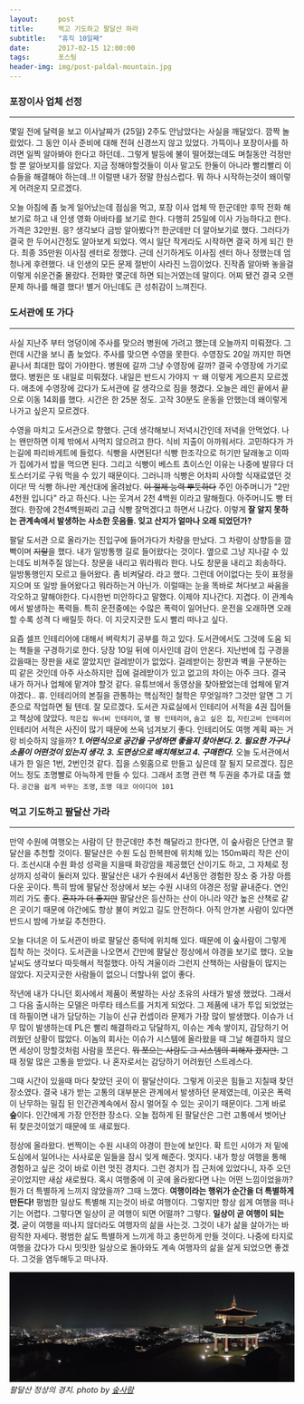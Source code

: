 ```yaml
---
layout:	    post
title: 	    먹고 기도하고 팔달산 하라
subtitle:   "휴직 10일째"
date:       2017-02-15 12:00:00
tags:       포스팅
header-img: img/post-paldal-mountain.jpg
---
```


  
### 포장이사 업체 선정
----  
  
몇일 전에 달력을 보고 이사날짜가 (25일) 2주도 안남았다는 사실을 깨달았다. 깜짝 놀랐었다. 그 동안 이사 준비에 대해 전혀 신경쓰지 않고 있었다. 가뜩이나 포장이사를 하려면 일찍 알아봐야 한다고 하던데.. 그렇게 발등에 불이 떨어졌는데도 며칠동안 걱정만 할 뿐 알아보지를 않았다. 지금 정해야할것들이 이사 말고도 한둘이 아니라 빨리빨리 이슈들을 해결해야 하는데..!! 이럴땐 내가 정말 한심스럽다. 뭐 하나 시작하는것이 왜이렇게 어려운지 모르겠다.    
  
오늘 아침에 좀 늦게 일어났는데 점심을 먹고, 포장 이사 업체 딱 한군데만 후딱 전화 해보기로 하고 내 인생 영화 아바타를 보기로 한다. 다행히 25일에 이사 가능하다고 한다. 가격은 32만원. 응? 생각보다 금방 알아봤다?! 한군데만 더 알아보기로 했다. 그러다가 결국 한 두어시간정도 알아보게 되었다. 역시 일단 작게라도 시작하면 결국 하게 되긴 한다. 최종 35만원 이사짐 센터로 정했다. 근데 신기하게도 이사짐 센터 하나 정했는데 엄청나게 후련했다. 내 인생의 모든 문제 절반이 사라진 느낌이었다. 진작좀 알아봐 놓을걸 이렇게 쉬운건줄 몰랐다. 전화만 몇군데 하면 되는거였는데 말이다. 어찌 됐건 결국 오랜문제 하나를 해결 했다! 별거 아닌데도 큰 성취감이 느껴진다.  
  
### 도서관에 또 가다  
----  
  
사실 지난주 부터 엉덩이에 주사를 맞으러 병원에 가려고 했는데 오늘까지 미뤄졌다. 그런데 시간을 보니 좀 늦었다. 주사를 맞으면 수영을 못한다. 수영장도 20일 까지만 하면 끝나서 최대한 많이 가야한다. 병원에 갈까 그냥 수영장에 갈까? 결국 수영장에 가기로 했다. 병원은 또 내일로 미뤄졌다. 내일은 반드시 가야지 ㅜ 왜 이렇게 게으른지 모르겠다. 애초에 수영장에 갔다가 도서관에 갈 생각으로 짐을 챙겼다. 오늘은 레인 끝에서 끝으로 이동 14회를 했다. 시간은 한 25분 정도. 고작 30분도 운동을 안했는데 왜이렇게 나가고 싶은지 모르겠다.  
  
수영을 마치고 도서관으로 향했다. 근데 생각해보니 저녁시간인데 저녁을 안먹었다. 나는 왠만하면 이제 밖에서 사먹지 않으려고 한다. 식비 지출이 아까워서다. 고민하다가 가는길에 파리바게트에 들렀다. 식빵을 사면된다! 식빵 한조각으로 허기만 달래놓고 이따가 집에가서 밥을 먹으면 된다. 그리고 식빵이 베스트 쵸이스인 이유는 나중에 발뮤다 더 토스터기로 구워 먹을 수 있기 때문이다. 그러니까 식빵은 어차피 사야할 식재료였던 것이다! 딱 식빵 하나만 계산대에 올려놨다. ~~이 절제 능력 뿌듯하다~~ 주인 아주머니가 "2만 4천원 입니다" 라고 하신다. 나는 웃겨서 2천 4백원 이라고 말해줬다. 아주머니도 빵 터졌다. 한장에 2천4백원짜리 고급 식빵 잘먹겠다고 하면서 나갔다. 이렇게 **잘 알지 못하는 관계속에서 발생하는 사소한 웃음들. 잊고 산지가 얼마나 오래 되었던가?**  
  
팔달 도서관 으로 올라가는 진입구에 들어가다가 차량을 만났다. 그 차량이 상향등을 깜빡이며 ~~지랄~~을 했다. 내가 일방통행 길로 들어왔다는 것이다. 옆으로 그냥 지나갈 수 있는데도 비쳐주질 않는다. 창문을 내리고 뭐라뭐라 한다. 나도 창문을 내리고 죄송하다. 일방통행인지 모르고 들어왔다. 좀 비켜달라. 라고 했다. 그런데 어이없다는 듯이 표정을 지으며 또 일방 들어왔다고 뭐라하는거 아닌가. 이럴때는 눈을 똑바로 쳐다보고 싸움을 각오하고 말해야한다. 다시한번 미안하다고 말했다. 이제야 지나간다. 지겹다. 이 관계속에서 발생하는 폭력들. 특히 운전중에는 수많은 폭력이 일어난다. 운전을 오래하면 오래 할 수록 성격 다 배릴듯 하다. 이 지긋지긋한 도시 빨리 떠나고 싶다.  
  
요즘 셀프 인테리어에 대해서 벼락치기 공부를 하고 있다. 도서관에서도 그것에 도움 되는 책들을 구경하기로 한다. 당장 10일 뒤에 이사인데 감이 안온다. 지난번에 집 구경을 갔을때는 장판을 새로 깔았지만 걸레받이가 없었다. 걸레받이는 장판과 벽을 구분하는 띠 같은 것인데 아주 사소하지만 집에 걸레받이가 있고 없고의 차이는 아주 크다. 결국 내가 하거나 업체에 맡겨야 할것 같다. 유튜브에서 동영상을 찾아봤었는데 업체에 맡겨야겠다.. 휴. 인테리어의 본질을 관통하는 핵심적인 철학은 무엇일까? 그것만 알면 그 기준으로 작업하면 될 텐데. 잘 모르겠다. 도서관 자료실에서 인테리어 서적을 4권 집어들고 책상에 앉았다. ```작은집 워너비 인테리어```, ```열 평 인테리어```, ```숨고 싶은 집```, ```자린고비 인테리어``` 인테리어 서적은 사진이 많기 때문에 쓰윽 넘겨보기 좋다. 인테리어도 여행 계획 짜는 거랑 비슷하지 않을까? ***1.어떤식으로 공간을 구성하면 좋을지 찾아본다. 2. 필요한 가구나 소품이 어떤것이 있는지 생각. 3. 도면상으로 배치해보고 4. 구매한다.*** 오늘 도서관에서 내가 한 일은 1번, 2번인것 같다. 집을 스윗홈으로 만들고 싶은데 잘 될지 모르겠다. 집은 어느 정도 조명빨로 아늑하게 만들 수 있다. 그래서 조명 관련 책 두권을 추가로 대출 했다. ```공간을 쉽게 바꾸는 조명```, ```조명 데코 아이디어 101```     
     
 
### 먹고 기도하고 팔달산 가라  
----  
  
   만약 수원에 여행오는 사람이 단 한군데만 추천 해달라고 한다면, 이 숲사람은 단연코 팔달산을 추천할 것이다. 팔달산은 수원 도심 한복판에 위치해 있는 150m짜리 작은 산이다. 조선시대 수원 화성 성곽을 지을때 화강암을 제공했던 산이기도 하고, 그 자체로 정상까지 성곽이 둘러져 있다. 팔달산은 내가 수원에서 4년동안 경험한 장소 중 가장 아름다운 곳이다. 특히 밤에 팔달산 정상에서 보는 수원 시내의 야경은 정말 끝내준다. 연인끼리 가도 좋다. ~~혼자가 더 좋지만~~ 팔달산은 등산하는 산이 아니라 약간 높은 산책로 같은 곳이기 때문에 야간에도 항상 불이 켜있고 길도 안전하다. 아직 안가본 사람이 있다면 반드시 밤에 가보길 추천한다.  
  
   오늘 다녀온 이 도서관이 바로 팔달산 중턱에 위치해 있다. 때문에 이 숲사람이 그렇게 집착 하는 것이다. 도서관을 나오면서 간만에 팔달산 정상에서 야경을 보기로 했다. 오늘 날씨도 생각보다 따듯해서 적절했다. 아직 겨울이라 그런지 산책하는 사람들이 많지는 않았다. 지긋지긋한 사람들이 없으니 더할나위 없이 좋다.     
  
   작년에 내가 다니던 회사에서 제품이 폭발하는 사상 초유의 사태가 발생 했었다. 그래서 그 다음 출시하는 모델은 마루타 테스트를 거치게 되었다. 그 제품에 내가 투입 되었었는데 하필이면 내가 담당하는 기능이 신규 컨셉이라 문제가 가장 많이 발생했다. 이슈가 너무 많이 발생하는데 PL은 빨리 해결하라고 닦달하지, 이슈는 계속 쌓이지, 감당하기 어려웠던 상황이 많았다. 이놈의 회사는 이슈가 시스템에 올라왔을 때 그날 해결하지 않으면 세상이 망할것처럼 사람을 쪼은다. ~~뭐 쪼으는 사람도 그 시스템의 피해자 겠지만.~~ 그 때 정말 많은 고통을 받았다. 나 혼자로서는 감당하기 어려웠던 스트레스다.  
  
   그때 시간이 있을때 마다 찾았던 곳이 이 팔달산이다. 그렇게 이곳은 힘들고 지칠때 찾던 장소였다. 결국 내가 받는 고통의 대부분은 관계에서 발생하던 문제였는데, 이곳은 폭력이 난무하는 밀집 된 인간관계속에서 잠시 멀어질 수 있는 곳이기 때문이다. 그게 바로 **숲**이다. 인간에게 가장 안전한 장소다. 오늘 접하게 된 팔달산은 그런 고통에서 벗어난 뒤 찾은것이었기 때문에 또 새로웠다.   
  
   정상에 올라왔다. 번쩍이는 수원 시내의 야경이 한눈에 보인다. 확 트인 시야가 저 밑에 도심에서 일어나는 사사로운 일들을 잠시 잊게 해준다. 멋지다. 내가 항상 여행을 통해 경험하고 싶은 것이 바로 이런 멋진 경치다. 그런 경치가 집 근처에 있었다니, 자주 오던 곳이었지만 새삼 새로웠다. 혹시 여행중에 이 곳에 올라왔다면 나는 어떤 느낌이었을까? 뭔가 더 특별하게 느끼지 않았을까? 그때 느꼈다. **여행이라는 행위가 순간을 더 특별하게 만든다!** 평범한 일상도 특별해 지는것이 바로 여행이다. 그렇지만 항상 쉽게 여행을 떠나기는 어렵다. 그렇다면 일상이 곧 여행이 되면 어떨까? 그렇다. **일상이 곧 여행이 되는 것.** 굳이 여행을 떠나지 않더라도 여행자의 삶을 사는것. 그것이 내가 삶을 살아가는 바람직한 자세다. 평범한 삶도 특별하게 느끼게 하고 충만하게 만들 것이다. 나중에 타지로 여행을 갔다가 다시 밋밋한 일상으로 돌아와도 계속 여행자의 삶을 살게 되었으면 좋겠다. 그것을 염두해두고 떠나자.   
  
![paldal](/img/post-paldal-mountain.jpg)
*팔달산 정상의 경치. photo by [숲사람](http://soopsaram.com)*
